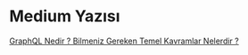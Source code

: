 # Medium Yazısı
[GraphQL Nedir ? Bilmeniz Gereken Temel Kavramlar Nelerdir ?
](https://medium.com/@cagataycuruk/graphql-nedir-bilmeniz-gereken-temel-kavramlar-nelerdir-a660e8babd62)